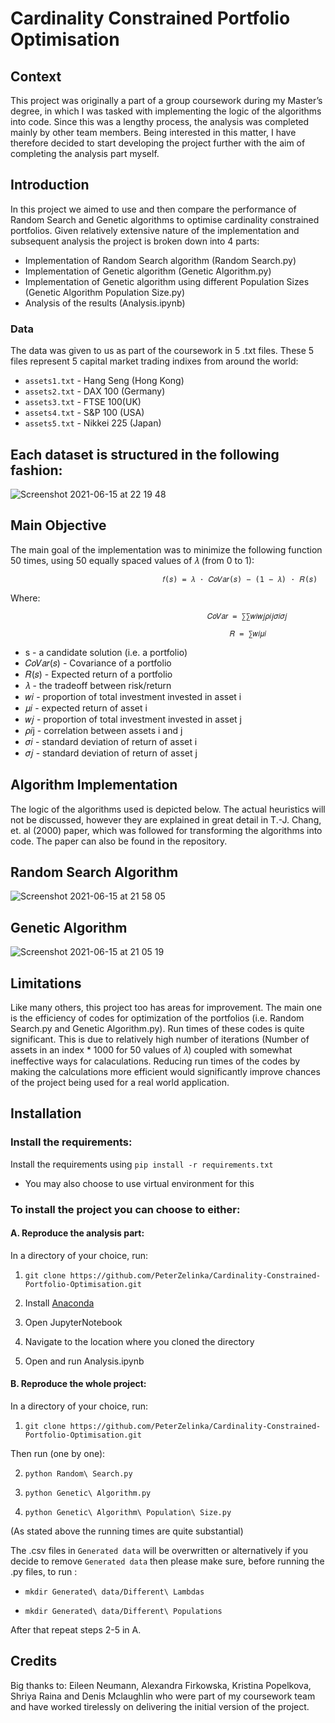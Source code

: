 # Cardinality Constrained Portfolio Optimisation

## Context

This project was originally a part of a group coursework during my Master’s degree, in which I was tasked with implementing the logic of the algorithms into code. Since this was a lengthy process, the analysis was completed mainly by other team members. Being interested in this matter, I have therefore decided to start developing the project further with the aim of completing the analysis part myself.

## Introduction

In this project we aimed to use  and then compare the performance of Random Search and Genetic algorithms to optimise cardinality constrained portfolios. Given relatively extensive nature of the implementation and subsequent analysis the project is broken down into 4 parts:

- Implementation of Random Search algorithm (Random Search.py)
- Implementation of Genetic algorithm (Genetic Algorithm.py)
- Implementation of Genetic algorithm using different Population Sizes (Genetic Algorithm Population Size.py)
- Analysis of the results (Analysis.ipynb)

### Data
The data was given to us as part of the coursework in 5 .txt files. These 5 files represent 5 capital market trading indixes from around the world:
- `assets1.txt` - Hang Seng (Hong Kong)
- `assets2.txt` - DAX 100 (Germany)
- `assets3.txt` - FTSE 100(UK)
- `assets4.txt` - S&P 100 (USA)
- `assets5.txt` - Nikkei 225 (Japan)

## Each dataset is structured in the following fashion:
![Screenshot 2021-06-15 at 22 19 48](https://user-images.githubusercontent.com/85829899/122634002-e565c780-d0db-11eb-949a-bfc2c4c8989b.png)

## Main Objective

The main goal of the implementation was to minimize the following function 50 times, using 50 equally spaced values of 𝜆 (from 0 to 1):

                                      𝑓(𝑠) = 𝜆 · 𝐶𝑜𝑉𝑎𝑟(𝑠) − (1 − 𝜆) · 𝑅(𝑠)  

Where: 						
                                
                                                𝐶𝑜𝑉𝑎𝑟 = ∑∑𝑤𝑖𝑤𝑗𝜌𝑖𝑗𝜎𝑖𝜎𝑗 	

                                                     𝑅 = ∑𝑤𝑖𝜇𝑖
          
- s - a candidate solution (i.e. a portfolio)
- 𝐶𝑜𝑉𝑎𝑟(𝑠) - Covariance of a portfolio
- 𝑅(𝑠) - Expected return of a portfolio
- 𝜆 - the tradeoff between risk/return 
- 𝑤𝑖 - proportion of total investment invested in asset i
- 𝜇𝑖  - expected return of asset i
- 𝑤𝑗 - proportion of total investment invested in asset j
- 𝜌𝑖j - correlation between assets i and j 
- 𝜎𝑖 - standard deviation of return of asset i
- 𝜎𝑗 - standard deviation of return of asset j

## Algorithm Implementation

The logic of the algorithms used is depicted below. The actual heuristics will not be discussed, however they are explained in great detail in T.-J. Chang, et. al (2000) paper, which was followed for transforming the algorithms into code. The paper can also be found in the repository. 

## Random Search Algorithm

![Screenshot 2021-06-15 at 21 58 05](https://user-images.githubusercontent.com/85829899/122634011-f7476a80-d0db-11eb-8a90-8397a1a59642.png)

## Genetic Algorithm

![Screenshot 2021-06-15 at 21 05 19](https://user-images.githubusercontent.com/85829899/122634018-ff070f00-d0db-11eb-83c1-39d504d6baa2.png)
 
## Limitations
Like many others, this project too has areas for improvement. The main one is the efficiency of codes for optimization of the portfolios (i.e. Random Search.py and Genetic Algorithm.py). Run times of these codes is quite significant. This is due to relatively high number of iterations (Number of assets in an index * 1000 for 50 values of 𝜆) coupled with somewhat ineffective ways for calaculations. Reducing run times of the codes by making the calculations more efficient would significantly improve chances of the project being used for a real world application.

## Installation

### Install the requirements:

Install the requirements using `pip install -r requirements.txt`
-	You may also choose to use virtual environment for this

### To install the project you can choose to either:

#### A. Reproduce the analysis part:

In a directory of your choice, run:

 1. `git clone https://github.com/PeterZelinka/Cardinality-Constrained-Portfolio-Optimisation.git`

 2. Install [Anaconda](https://www.anaconda.com/products/individual)
 3. Open JupyterNotebook
 4. Navigate to the location where you cloned the directory
 5. Open and run Analysis.ipynb

#### B. Reproduce the whole project:

In a directory of your choice, run:

 1. `git clone https://github.com/PeterZelinka/Cardinality-Constrained-Portfolio-Optimisation.git`

Then run (one by one):

 2. `python Random\ Search.py`

 3. `python Genetic\ Algorithm.py`

 4. `python Genetic\ Algorithm\ Population\ Size.py`

(As stated above the running times are quite substantial)

The .csv files in `Generated data` will be overwritten or alternatively if you decide to remove `Generated data` then please make sure, before running the .py files, to run : 

- `mkdir Generated\ data/Different\ Lambdas`

- `mkdir Generated\ data/Different\ Populations`

After that repeat steps 2-5 in A.

## Credits
Big thanks to: Eileen Neumann, Alexandra Firkowska, Kristina Popelkova, Shriya Raina and Denis Mclaughlin who were part of my coursework team and have worked tirelessly on delivering the initial version of the project.
